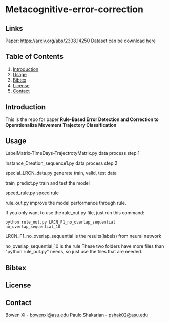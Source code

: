 # Metacognitive-error-correction
## Links
Paper: https://arxiv.org/abs/2308.14250
Dataset can be download [here](https://www.microsoft.com/en-us/research/project/geolife-building-social-networks-using-human-location-history/downloads/) 

## Table of Contents

1. [Introduction](#1-introduction)
2. [Usage](#3-usage)
3. [Bibtex](#4-bibtex)
4. [License](#5-license)
5. [Contact](#6-contact)

## Introduction
This is the repo for paper **Rule-Based Error Detection and Correction to Operationalize Movement Trajectory Classification**

## Usage
LabelMatrix-TimeDays-TrajectrotyMatrix.py   data process step 1

Instance_Creation_sequence1.py  data process step 2

special_LRCN_data.py    generate train, valid, test data

train_predict.py    train and test the model

speed_rule.py   speed rule

rule_out.py     improve the model performance through rule.


If you only want to use the rule_out.py file, just run this command:
```
python rule_out.py LRCN_F1_no_overlap_sequential no_overlap_sequential_10
```


LRCN_F1_no_overlap_sequential is the results(labels) from neural network

no_overlap_sequential_10 is the rule
These two folders have more files than "python rule_out.py" needs, so just use the files that are needed.

## Bibtex

## License

## Contact
Bowen Xi - bowenxi@asu.edu
Paulo Shakarian - pshak02@asu.edu
